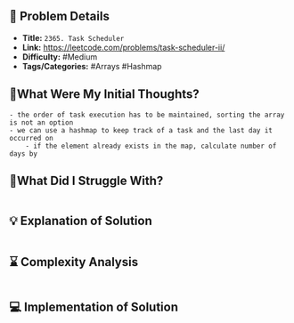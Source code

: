 ## 📝 Problem Details

- **Title:** `2365. Task Scheduler`
- **Link:** https://leetcode.com/problems/task-scheduler-ii/
- **Difficulty:** #Medium 
- **Tags/Categories:** #Arrays #Hashmap 

## 💭What Were My Initial Thoughts?

```
- the order of task execution has to be maintained, sorting the array is not an option
- we can use a hashmap to keep track of a task and the last day it occurred on
	- if the element already exists in the map, calculate number of days by 
```

## 🤔What Did I Struggle With?

```

```

## 💡 Explanation of Solution

```

```

## ⌛ Complexity Analysis

```

```

## 💻 Implementation of Solution

```cpp

```
